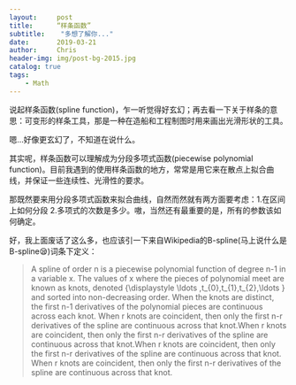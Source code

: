 ```yaml
---
layout:     post
title:      “样条函数”
subtitle:    "多想了解你..."
date:       2019-03-21
author:     Chris
header-img: img/post-bg-2015.jpg
catalog: true
tags:
    - Math
---
```


说起样条函数(spline function)，乍一听觉得好玄幻；再去看一下关于样条的意思：可变形的样条工具，那是一种在造船和工程制图时用来画出光滑形状的工具。

嗯...好像更玄幻了，不知道在说什么。

其实呢，样条函数可以理解成为分段多项式函数(piecewise polynomial function)。目前我遇到的使用样条函数的地方，常常是用它来在散点上拟合曲线，并保证一些连续性、光滑性的要求。

那既然要来用分段多项式函数来拟合曲线，自然而然就有两方面要考虑：1.在区间上如何分段 2.多项式的次数是多少。嗷，当然还有最重要的是，所有的参数该如何确定。

好，我上面废话了这么多，也应该引一下来自Wikipedia的B-spline(马上说什么是B-spline😪)词条下定义：

> A spline of order n is a piecewise polynomial function of degree n-1 in a variable x. The values of x where the pieces of polynomial meet are known as knots, denoted {\displaystyle \ldots ,t_{0},t_{1},t_{2},\ldots } and sorted into non-decreasing order. When the knots are distinct, the first n-1 derivatives of the polynomial pieces are continuous across each knot. When r knots are coincident, then only the first n-r derivatives of the spline are continuous across that knot.When r knots are coincident, then only the first n-r derivatives of the spline are continuous across that knot.When r knots are coincident, then only the first n-r derivatives of the spline are continuous across that knot.
> When r knots are coincident, then only the first n-r derivatives of the spline are continuous across that knot.
